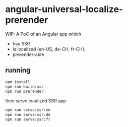 # angular-universal-localize-prerender

WIP: A PoC of an Angular app which

- has SSR
- is localized (en-US, de-CH, fr-CH),
- prerender-able

## running

```sh
npm install
npm run build:ssr
npm run prerender
```

then serve localized SSR app

```sh
npm run serve:ssr:en
npm run serve:ssr:de
npm run serve:ssr:fr
```
